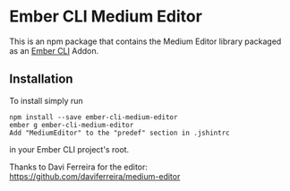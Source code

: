 #  Ember CLI Medium Editor

This is an npm package that contains the Medium Editor library
packaged as an [Ember CLI](https://github.com/stefanpenner/ember-cli) Addon.

## Installation

To install simply run

```
npm install --save ember-cli-medium-editor
ember g ember-cli-medium-editor
Add "MediumEditor" to the "predef" section in .jshintrc
```

in your Ember CLI project's root.

Thanks to Davi Ferreira for the editor:
https://github.com/daviferreira/medium-editor
